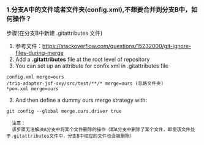 ### 1.分支A中的文件或者文件夹(config.xml),不想要合并到分支B中，如何操作？
步骤(在分支B中新建 .gitattributes 文件)
1. 参考文件：https://stackoverflow.com/questions/15232000/git-ignore-files-during-merge
1. Add a **.gitattributes** file at the root level of repository
2. You can set up an attribute for confix.xml in .gitattributes file
```
config.xml merge=ours
/trip-adapter-jsf-sxy/src/test/**/* merge=ours (忽略文件夹)
*pom.xml merge=ours
```
3. And then define a dummy ours merge strategy with:
```
git config --global merge.ours.driver true
```

```
  注意：
  该步骤无法解决A分支中将某个文件删除的操作（即A分支中删除了某个文件，即使该文件处于.gitattributes文件中，分支B中相应的文件也会被删除）
  ```
